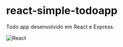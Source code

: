 # react-simple-todoapp
Todo app desenvolvido em React e Express.

![React](https://user-images.githubusercontent.com/47951714/81994338-fc570200-961d-11ea-8c8f-43eba1a41523.gif)
